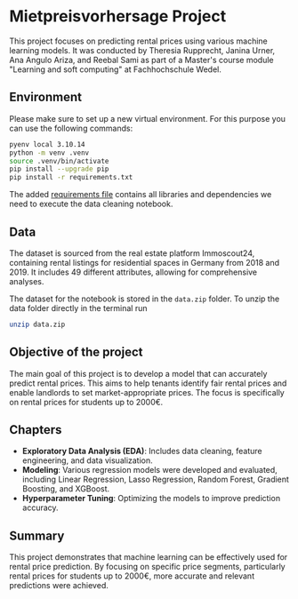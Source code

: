 # Mietpreisvorhersage Project

This project focuses on predicting rental prices using various machine learning models. It was conducted by Theresia Rupprecht, Janina Urner, Ana Angulo Ariza, and  Reebal Sami as part of a Master's course module "Learning and soft computing" at Fachhochschule Wedel.

## Environment

Please make sure to set up a new virtual environment. For this purpose you can use the following commands:

```sh
pyenv local 3.10.14
python -m venv .venv
source .venv/bin/activate
pip install --upgrade pip
pip install -r requirements.txt
```

The added [requirements file](requirements.txt) contains all libraries and dependencies we need to execute the data cleaning notebook.

## Data

The dataset is sourced from the real estate platform Immoscout24, containing rental listings for residential spaces in Germany from 2018 and 2019. It includes 49 different attributes, allowing for comprehensive analyses.

The dataset for the notebook is stored in the `data.zip` folder. To unzip the data folder directly in the terminal run

```sh
unzip data.zip
```

## Objective of the project

The main goal of this project is to develop a model that can accurately predict rental prices. This aims to help tenants identify fair rental prices and enable landlords to set market-appropriate prices. The focus is specifically on rental prices for students up to 2000€.

## Chapters

- **Exploratory Data Analysis (EDA)**: Includes data cleaning, feature engineering, and data visualization.
- **Modeling**: Various regression models were developed and evaluated, including Linear Regression, Lasso Regression, Random Forest, Gradient Boosting, and XGBoost.
- **Hyperparameter Tuning**: Optimizing the models to improve prediction accuracy.

## Summary

This project demonstrates that machine learning can be effectively used for rental price prediction. By focusing on specific price segments, particularly rental prices for students up to 2000€, more accurate and relevant predictions were achieved.